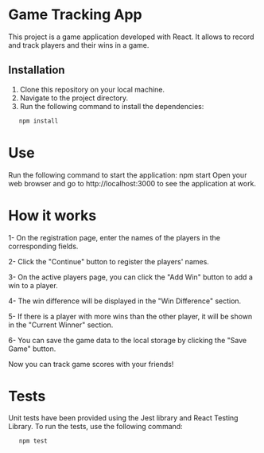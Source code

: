 # Game Tracking App

This project is a game application developed with React. It allows to record and track players and their wins in a game.

## Installation

1. Clone this repository on your local machine.
2. Navigate to the project directory.
3. Run the following command to install the dependencies:

```bash
   npm install
```

   # Use
   Run the following command to start the application:
   npm start
   Open your web browser and go to http://localhost:3000 to see the application at work.
   

# How it works

1- On the registration page, enter the names of the players in the corresponding fields.

2- Click the "Continue" button to register the players' names.

3- On the active players page, you can click the "Add Win" button to add a win to a player.

4- The win difference will be displayed in the "Win Difference" section.

5- If there is a player with more wins than the other player, it will be shown in the "Current Winner" section.

6- You can save the game data to the local storage by clicking the "Save Game" button.

Now you can track game scores with your friends!

# Tests

Unit tests have been provided using the Jest library and React Testing Library.
To run the tests, use the following command:

```bash
   npm test
```